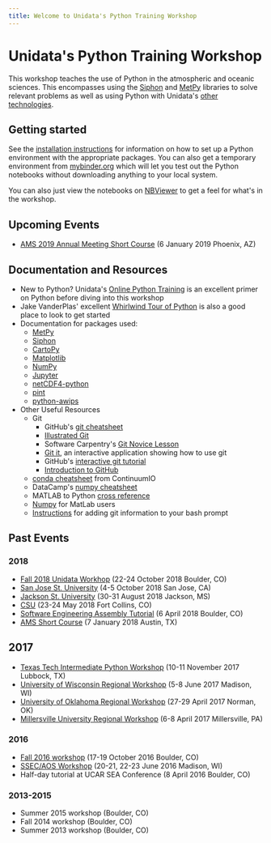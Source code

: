 ```yaml
---
title: Welcome to Unidata's Python Training Workshop
---
```

# Unidata's Python Training Workshop

This workshop teaches the use of Python in the atmospheric and oceanic sciences.
This encompasses using the [Siphon](http://unidata.github.io/siphon) and [MetPy](http://unidata.github.com/MetPy/)
libraries to solve relevant problems as well as using Python with Unidata's
[other technologies](https://www.unidata.ucar.edu/software/).

## Getting started
See the [installation instructions](installation.html) for information on how
to set up a Python environment with the appropriate packages. You can also get
a temporary environment from
[mybinder.org](http://mybinder.org/repo/Unidata/unidata-python-workshop) which
will let you test out the Python notebooks without downloading anything to your
local system.

You can also just view the notebooks on
[NBViewer](http://nbviewer.jupyter.org/github/Unidata/unidata-python-workshop/tree/master/notebooks/)
to get a feel for what's in the workshop.

## Upcoming Events
- [AMS 2019 Annual Meeting Short Course](events/ams2019.md) (6 January 2019 Phoenix, AZ)

## Documentation and Resources
- New to Python? Unidata's [Online Python Training](https://unidata.github.io/online-python-training/)
  is an excellent primer on Python before diving into this workshop
- Jake VanderPlas' excellent [Whirlwind Tour of Python](http://nbviewer.jupyter.org/github/jakevdp/WhirlwindTourOfPython/blob/master/Index.ipynb)
  is also a good place to look to get started
- Documentation for packages used:
  - [MetPy](https://unidata.github.io/MetPy/)
  - [Siphon](https://unidata.github.io/siphon/)
  - [CartoPy](http://scitools.org.uk/cartopy/docs/latest/index.html)
  - [Matplotlib](http://matplotlib.org)
  - [NumPy](http://docs.scipy.org/doc/numpy/reference/)
  - [Jupyter](https://jupyter.readthedocs.io/en/latest/)
  - [netCDF4-python](http://unidata.github.io/netcdf4-python/)
  - [pint](http://pint.readthedocs.io/)
  - [python-awips](http://python-awips.readthedocs.io/)
- Other Useful Resources
  - Git
    - GitHub's [git cheatsheet](https://services.github.com/on-demand/downloads/github-git-cheat-sheet.pdf)
    - [Illustrated Git](http://illustrated-git.readthedocs.io)
    - Software Carpentry's [Git Novice Lesson](http://swcarpentry.github.io/git-novice/)
    - [Git it](https://github.com/jlord/git-it-electron), an interactive application showing how to use git
    - GitHub's [interactive git tutorial](https://try.github.io/)
    - [Introduction to GitHub](https://services.github.com/on-demand/intro-to-github/)
  - [conda cheatsheet](http://conda.io/docs/_downloads/conda-cheatsheet.pdf) from ContinuumIO
  - DataCamp's [numpy cheatsheet](https://www.datacamp.com/community/blog/python-numpy-cheat-sheet)
  - MATLAB to Python [cross reference](http://mathesaurus.sourceforge.net/matlab-python-xref.pdf)
  - [Numpy](https://docs.scipy.org/doc/numpy/user/numpy-for-matlab-users.html) for MatLab users
  - [Instructions](https://git-scm.com/book/en/v2/Git-in-Other-Environments-Git-in-Bash) for adding git information to your bash prompt

## Past Events
### 2018
- [Fall 2018 Unidata Workhop](events/unidata2018.md) (22-24 October 2018 Boulder, CO)
- [San Jose St. University](events/sjsu2018.html) (4-5 October 2018 San Jose, CA)
- [Jackson St. University](events/jackson2018.html) (30-31 August 2018 Jackson, MS)
- [CSU](events/csu2018.html) (23-24 May 2018 Fort Collins, CO)
- [Software Engineering Assembly Tutorial](events/sea2018.html) (6 April 2018 Boulder, CO)
- [AMS Short Course](events/ams2018.html) (7 January 2018 Austin, TX)

## 2017
- [Texas Tech Intermediate Python Workshop](events/ttu2017.html) (10-11 November 2017 Lubbock, TX)
- [University of Wisconsin Regional Workshop](events/madison2017.html) (5-8 June 2017 Madison, WI)
- [University of Oklahoma Regional Workshop](events/oklahoma2017.html) (27-29 April 2017 Norman, OK)
- [Millersville University Regional Workshop](events/millersville2017.html) (6-8 April 2017 Millersville, PA)

### 2016
- [Fall 2016 workshop](events/fall2016.html) (17-19 October 2016 Boulder, CO)
- [SSEC/AOS Workshop](events/madison2016.html) (20-21, 22-23 June 2016 Madison, WI)
- Half-day tutorial at UCAR SEA Conference (8 April 2016 Boulder, CO)

### 2013-2015
- Summer 2015 workshop (Boulder, CO)
- Fall 2014 workshop (Boulder, CO)
- Summer 2013 workshop (Boulder, CO)
